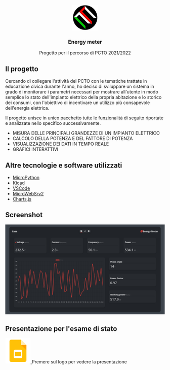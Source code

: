 <div id="top"></div>
<!-- PROJECT LOGO -->
<br />
<div align="center">
  <a href="https://github.com/gabrielebarola/Energy-Meter-progetto-PCTO/">
    <img src="images/logo.jpg" alt="Logo" width="80" height="80">
  </a>

<h3 align="center">Energy meter</h3>

  <p align="center">
    Progetto per il percorso di PCTO 2021/2022
  </p>
</div>

<!-- ABOUT THE PROJECT -->
## Il progetto

Cercando di collegare l'attività del PCTO con le tematiche trattate in educazione civica durante l'anno, ho deciso di sviluppare un sistema in grado di monitorare i parametri necessari per mostrare all'utente in modo semplice lo stato dell'impianto elettrico della propria abitazione e lo storico dei consumi, con l'obiettivo di incentivare un utilizzo più consapevole dell'energia elettrica.

Il progetto unisce in unico pacchetto tutte le funzionalità di seguito riportate e analizzate nello specifico successivamente.

* MISURA DELLE PRINCIPALI GRANDEZZE DI UN IMPIANTO ELETTRICO
* CALCOLO DELLA POTENZA E DEL FATTORE DI POTENZA
* VISUALIZZAZIONE DEI DATI IN TEMPO REALE
* GRAFICI INTERATTIVI

## Altre tecnologie e software utilizzati

* [MicroPython](https://micropython.org/)
* [Kicad](https://www.kicad.org/)
* [VSCode](https://code.visualstudio.com/)
* [MicroWebSrv2](https://github.com/jczic/MicroWebSrv2)
* [Charts.js](https://github.com/chartjs/Chart.js)

## Screenshot

<div align="center">
  <img src="images/screenshot.png" alt="Dashboard">
</div>

## Presentazione per l'esame di stato

<div>
  <a href="">
    <img src="images/slides.png" alt="Clicca per vedere la presentazione" width="80" height="80">
  </a>
  Premere sul logo per vedere la presentazione
</div>
